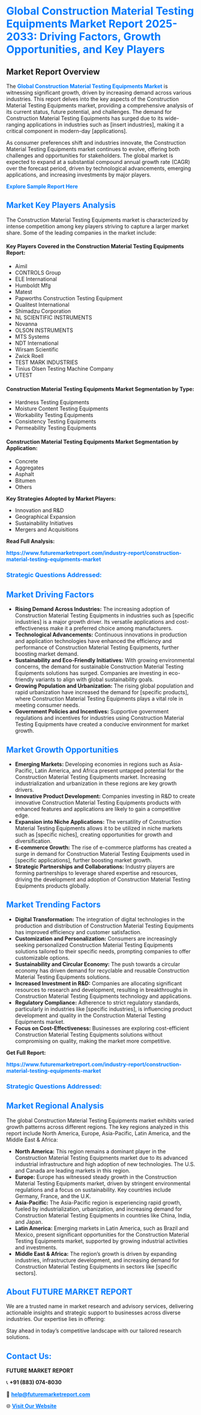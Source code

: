 <h1 style="color: #007BFF;">Global Construction Material Testing Equipments Market Report 2025-2033: Driving Factors, Growth Opportunities, and Key Players</h1>

<section id="overview">
<h2>Market Report Overview</h2>
<p>The <a href="https://www.futuremarketreport.com/industry-report/construction-material-testing-equipments-market" style="color: #007BFF; text-decoration: none;"><strong>Global Construction Material Testing Equipments Market</strong></a> is witnessing significant growth, driven by increasing demand across various industries. This report delves into the key aspects of the Construction Material Testing Equipments market, providing a comprehensive analysis of its current status, future potential, and challenges. The demand for Construction Material Testing Equipments has surged due to its wide-ranging applications in industries such as [insert industries], making it a critical component in modern-day [applications].</p>
<p>As consumer preferences shift and industries innovate, the Construction Material Testing Equipments market continues to evolve, offering both challenges and opportunities for stakeholders. The global market is expected to expand at a substantial compound annual growth rate (CAGR) over the forecast period, driven by technological advancements, emerging applications, and increasing investments by major players.</p>
</section>

<section id="overview">
<p><a href="https://www.futuremarketreport.com/request-sample/reportId=83005" style="color: #007BFF; text-decoration: none;"><strong>Explore Sample Report Here</strong></a></p>
</section>

<section id="key-players">
<h2 style="color: #007BFF;">Market Key Players Analysis</h2>
<p>The Construction Material Testing Equipments market is characterized by intense competition among key players striving to capture a larger market share. Some of the leading companies in the market include:</p>
<h4>Key Players Covered in the Construction Material Testing Equipments Report:</h4>
<ul><li>Aimil</li><li>CONTROLS Group</li><li>ELE International</li><li>Humboldt Mfg</li><li>Matest</li><li>Papworths Construction Testing Equipment</li><li>Qualitest International</li><li>Shimadzu Corporation</li><li>NL SCIENTIFIC INSTRUMENTS</li><li>Novanna</li><li>OLSON INSTRUMENTS</li><li>MTS Systems</li><li>NDT International</li><li>Wirsam Scientific</li><li>Zwick Roell</li><li>TEST MARK INDUSTRIES</li><li>Tinius Olsen Testing Machine Company</li><li>UTEST</li></ul>
<h4>Construction Material Testing Equipments Market Segmentation by Type:</h4>
<ul><li>Hardness Testing Equipments</li><li>Moisture Content Testing Equipments</li><li>Workability Testing Equipments</li><li>Consistency Testing Equipments</li><li>Permeability Testing Equipments</li></ul>

<h4>Construction Material Testing Equipments Market Segmentation by Application:</h4>
<ul><li>Concrete</li><li>Aggregates</li><li>Asphalt</li><li>Bitumen</li><li>Others</li></ul>
<p><strong>Key Strategies Adopted by Market Players:</strong></p>
<ul>
<li>Innovation and R&D</li>
<li>Geographical Expansion</li>
<li>Sustainability Initiatives</li>
<li>Mergers and Acquisitions</li>
</ul>
</section>

<section>
<p><strong>Read Full Analysis: </strong></p><a href="https://www.futuremarketreport.com/industry-report/construction-material-testing-equipments-market" style="color: #007BFF; text-decoration: none;"><strong>https://www.futuremarketreport.com/industry-report/construction-material-testing-equipments-market</strong></a>
<h3 style="color: #007BFF;">Strategic Questions Addressed:</h3>
</section>

<section id="driving-factors">
<h2 style="color: #007BFF;">Market Driving Factors</h2>
<ul>
<li><strong>Rising Demand Across Industries:</strong> The increasing adoption of Construction Material Testing Equipments in industries such as [specific industries] is a major growth driver. Its versatile applications and cost-effectiveness make it a preferred choice among manufacturers.</li>
<li><strong>Technological Advancements:</strong> Continuous innovations in production and application technologies have enhanced the efficiency and performance of Construction Material Testing Equipments, further boosting market demand.</li>
<li><strong>Sustainability and Eco-Friendly Initiatives:</strong> With growing environmental concerns, the demand for sustainable Construction Material Testing Equipments solutions has surged. Companies are investing in eco-friendly variants to align with global sustainability goals.</li>
<li><strong>Growing Population and Urbanization:</strong> The rising global population and rapid urbanization have increased the demand for [specific products], where Construction Material Testing Equipments plays a vital role in meeting consumer needs.</li>
<li><strong>Government Policies and Incentives:</strong> Supportive government regulations and incentives for industries using Construction Material Testing Equipments have created a conducive environment for market growth.</li>
</ul>
</section>

<section id="growth-opportunities">
<h2 style="color: #007BFF;">Market Growth Opportunities</h2>
<ul>
<li><strong>Emerging Markets:</strong> Developing economies in regions such as Asia-Pacific, Latin America, and Africa present untapped potential for the Construction Material Testing Equipments market. Increasing industrialization and urbanization in these regions are key growth drivers.</li>
<li><strong>Innovative Product Development:</strong> Companies investing in R&D to create innovative Construction Material Testing Equipments products with enhanced features and applications are likely to gain a competitive edge.</li>
<li><strong>Expansion into Niche Applications:</strong> The versatility of Construction Material Testing Equipments allows it to be utilized in niche markets such as [specific niches], creating opportunities for growth and diversification.</li>
<li><strong>E-commerce Growth:</strong> The rise of e-commerce platforms has created a surge in demand for Construction Material Testing Equipments used in [specific applications], further boosting market growth.</li>
<li><strong>Strategic Partnerships and Collaborations:</strong> Industry players are forming partnerships to leverage shared expertise and resources, driving the development and adoption of Construction Material Testing Equipments products globally.</li>
</ul>
</section>

<section id="trending-factors">
<h2 style="color: #007BFF;">Market Trending Factors</h2>
<ul>
<li><strong>Digital Transformation:</strong> The integration of digital technologies in the production and distribution of Construction Material Testing Equipments has improved efficiency and customer satisfaction.</li>
<li><strong>Customization and Personalization:</strong> Consumers are increasingly seeking personalized Construction Material Testing Equipments solutions tailored to their specific needs, prompting companies to offer customizable options.</li>
<li><strong>Sustainability and Circular Economy:</strong> The push towards a circular economy has driven demand for recyclable and reusable Construction Material Testing Equipments solutions.</li>
<li><strong>Increased Investment in R&D:</strong> Companies are allocating significant resources to research and development, resulting in breakthroughs in Construction Material Testing Equipments technology and applications.</li>
<li><strong>Regulatory Compliance:</strong> Adherence to strict regulatory standards, particularly in industries like [specific industries], is influencing product development and quality in the Construction Material Testing Equipments market.</li>
<li><strong>Focus on Cost-Effectiveness:</strong> Businesses are exploring cost-efficient Construction Material Testing Equipments solutions without compromising on quality, making the market more competitive.</li>
</ul>
</section>

<section>
<p><strong>Get Full Report: </strong></p><a href="https://www.futuremarketreport.com/industry-report/construction-material-testing-equipments-market" style="color: #007BFF; text-decoration: none;"><strong>https://www.futuremarketreport.com/industry-report/construction-material-testing-equipments-market</strong></a>
<h3 style="color: #007BFF;">Strategic Questions Addressed:</h3>
</section>


<section id="regional-analysis">
<h2 style="color: #007BFF;">Market Regional Analysis</h2>
<p>The global Construction Material Testing Equipments market exhibits varied growth patterns across different regions. The key regions analyzed in this report include North America, Europe, Asia-Pacific, Latin America, and the Middle East & Africa:</p>
<ul>
<li><strong>North America:</strong> This region remains a dominant player in the Construction Material Testing Equipments market due to its advanced industrial infrastructure and high adoption of new technologies. The U.S. and Canada are leading markets in this region.</li>
<li><strong>Europe:</strong> Europe has witnessed steady growth in the Construction Material Testing Equipments market, driven by stringent environmental regulations and a focus on sustainability. Key countries include Germany, France, and the U.K.</li>
<li><strong>Asia-Pacific:</strong> The Asia-Pacific region is experiencing rapid growth, fueled by industrialization, urbanization, and increasing demand for Construction Material Testing Equipments in countries like China, India, and Japan.</li>
<li><strong>Latin America:</strong> Emerging markets in Latin America, such as Brazil and Mexico, present significant opportunities for the Construction Material Testing Equipments market, supported by growing industrial activities and investments.</li>
<li><strong>Middle East & Africa:</strong> The region’s growth is driven by expanding industries, infrastructure development, and increasing demand for Construction Material Testing Equipments in sectors like [specific sectors].</li>
</ul>
</section>

<footer>
<h2 style="color: #007BFF;">About FUTURE MARKET REPORT</h2>
<p>We are a trusted name in market research and advisory services, delivering actionable insights and strategic support to businesses across diverse industries. Our expertise lies in offering:</p>

<p>Stay ahead in today’s competitive landscape with our tailored research solutions.</p>

<h2 style="color: #007BFF;">Contact Us:</h2>
<p><strong>FUTURE MARKET REPORT</strong></p>
<p>📞 <strong>+91 (883) 074-8030</strong></p>
<p>📧 <strong><a href="mailto:help@futuremarketreport.com" style="color: #007BFF;">help@futuremarketreport.com</a></strong></p>
<p>🌐 <strong><a href="https://www.futuremarketreport.com/" style="color: #007BFF;">Visit Our Website</a></strong></p>
</footer>
